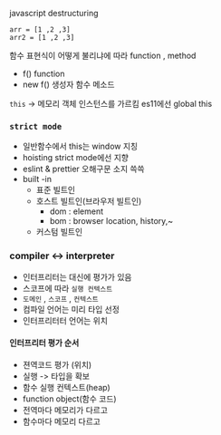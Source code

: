 javascript destructuring 
```
arr = [1 ,2 ,3]
arr2 = [1 ,2 ,3]
```

함수 표현식이 어떻게 불리냐에 따라 
function , method 
- f()  function
- new f()  생성자 함수 메소드

`this` -> 메모리 객체 인스턴스를 가르킴
es11에선 global this

### `strict mode` 
- 일반함수에서 this는 window 지칭
- hoisting strict mode에선 지향
- eslint & prettier 오해구문 소지 쓱쓱 
- built -in  
   - 표준 빌트인 
   - 호스트 빌트인(브라우저 빌트인)
     - dom : element
     - bom : browser location, history,~
   - 커스텀 빌트인

### compiler <-> interpreter
- 인터프리터는 대신에 평가가 있음 
- 스코프에 따라 `실행 컨텍스트`
- `도메인` , `스코프` , `컨텍스트`
- 컴파일 언어는 미리 타입 선정 
- 인터프리터터 언어는 위치

#### 인터프리터 평가 순서 
- 젼역코드 평가 (위치)
- 실행 -> 타입을 확보 
- 함수 실행 컨텍스트(heap)
- function object(함수 코드)
- 전역마다 메모리가 다르고 
- 함수마다 메모리 다르고 
